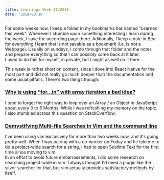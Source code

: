 ```yaml
---
title: Learnings Week 11/2018
date: '2018-03-18'
---
```


For some weeks now, I keep a folder in my bookmarks bar named "Learned this
week". Whenever I stumble upon something interesting I learn during the week, I
save the according page there. Aditionally, I keep a note in Bear for everything
I learn that is not savable as a bookmark (i.e. is not a Webpage). Usually on
sundays, I comb through that folder and the notes and prepare everything so that
I can possibly come back at it later.  
I used to do this for myself, in private, but I might as well do it here.

This week is rather short on content, since I dove into React Native for the
most part and did not really go much deeper than the documentation and some
usual pitfalls. There's two things though:

### [Why is using “for…in” with array iteration a bad idea?](https://stackoverflow.com/questions/500504/why-is-using-for-in-with-array-iteration-a-bad-idea)

I tend to forget the right way to loop over an Array / an Object in JavaScript
about every 3 to 6 Months. While I was refreshing my memory on the topic, I also
stumbled across this question on StackOverflow.

### [Demystifying Multi-file Searches in Vim and the command line](https://seesparkbox.com/foundry/demystifying_multi_file_searches_in_vim_and_the_command_line)

I've been using vim exclusively for more than two weeks now, and it's going
pretty well. When I was pairing with a co-worker on Friday and he told me to do
a project-wide search for a string, I had to open Sublime Text for the first
time since moving to vim.  
In an effort to avoid future embarrassements, I did some research on searching
project-wide in vim. I always thought I'd need a plugin like the silver searcher
for that, but vim actually provides satisfactory methods by itself.

